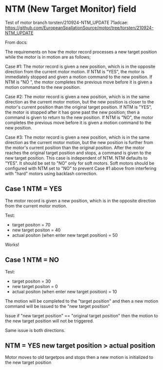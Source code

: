 # NTM (New Target Monitor) field

Test of motor branch torsten/210924-NTM_UPDATE 71adcae:
https://github.com/EuropeanSpallationSource/motor/tree/torsten/210924-NTM_UPDATE

From docs:

The requirements on how the motor record processes a new target position while the motor is in motion are as follows;

Case #1: The motor record is given a new position, which is in the opposite direction from the current motor motion. If NTM is "YES", the motor is immediately stopped and given a motion command to the new position. If NTM is "NO ", the motor completes the previous move before it is given a motion command to the new position.

Case #2: The motor record is given a new position, which is in the same direction as the current motor motion, but the new position is closer to the motor's current position than the original target position. If NTM is "YES", the motor is stopped after it has gone past the new position; then a command is given to return to the new position. If NTM is "NO", the motor completes the previous move before it is given a motion command to the new position.

Case #3: The motor record is given a new position, which is in the same direction as the current motor motion, but the new position is further from the motor's current position than the original position. After the motor reaches the original target position and stops, a command is given to the new target position. This case is independent of NTM.
NTM defaults to "YES". It should be set to "NO" only for soft motors. Soft motors should be configured with NTM set to "NO" to prevent Case #1 above from interfering with "hard" motors using backlash correction.


## Case 1 NTM = YES
The motor record is given a new position, which is in the opposite direction from the current motor motion.

Test:
* target positon        = 70
* new target positon    = 40
* actual positon (when enter new target position) = 50

Works!

## Case 1 NTM = NO

Test:
* target positon        = 30
* new target positon    = 0
* actual positon (when enter new target position) = 10

The motion will be completed to the "target position" and then a new motion command will be issued to the "new target position"

Issue if "new target position" == "original target position" then the motion to the new target position will not be triggered.

Same issue is both directions.

## NTM = YES new target position > actual position

Motor moves to old targetpos and stops then a new motion is initialized to the new target position

